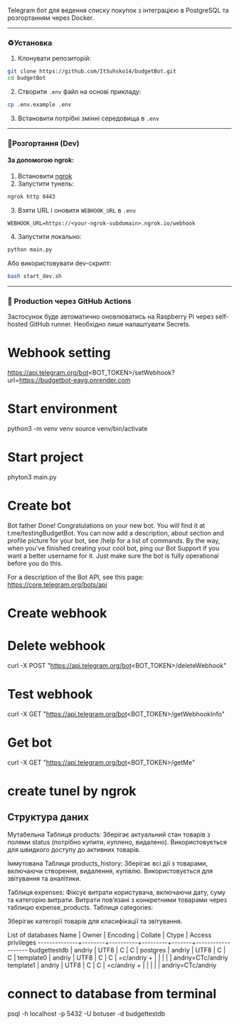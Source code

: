 Telegram бот для ведення списку покупок з інтеграцією в PostgreSQL та розгортанням через Docker.

---

### ♻Установка

1. Клонувати репозиторій:

```bash
git clone https://github.com/ItSuhsko14/budgetBot.git
cd budgetBot
```

2. Створити `.env` файл на основі прикладу:

```bash
cp .env.example .env
```

3. Встановити потрібні змінні середовища в `.env`

---

### 🚀Розгортання (Dev)

#### За допомогою ngrok:

1. Встановити [ngrok](https://ngrok.com/)
2. Запустити тунель:

```bash
ngrok http 8443
```

3. Взяти URL і оновити `WEBHOOK_URL` в `.env`

```env
WEBHOOK_URL=https://<your-ngrok-subdomain>.ngrok.io/webhook
```

4. Запустити локально:

```bash
python main.py
```

Або використовувати dev-скрипт:

```bash
bash start_dev.sh
```

---

### 🚫 Production через GitHub Actions

Застосунок буде автоматично оновлюватись на Raspberry Pi через self-hosted GitHub runner. Необхідно лише налаштувати Secrets.



# Webhook setting
https://api.telegram.org/bot<BOT_TOKEN>/setWebhook?url=https://budgetbot-eavg.onrender.com

# Start environment
python3 -m venv venv
source venv/bin/activate

# Start project
phyton3 main.py

# Create bot
Bot father
Done! Congratulations on your new bot. You will find it at t.me/testingBudgetBot. You can now add a description, about section and profile picture for your bot, see /help for a list of commands. By the way, when you've finished creating your cool bot, ping our Bot Support if you want a better username for it. Just make sure the bot is fully operational before you do this.

For a description of the Bot API, see this page: https://core.telegram.org/bots/api

# Create webhook

# Delete webhook
curl -X POST "https://api.telegram.org/bot<BOT_TOKEN>/deleteWebhook"

# Test webhook
curl -X GET "https://api.telegram.org/bot<BOT_TOKEN>/getWebhookInfo"

# Get bot
curl -X GET "https://api.telegram.org/bot<BOT_TOKEN>/getMe"

# create tunel by ngrok

## Структура даних

Мутабельна Таблиця products:
Зберігає актуальний стан товарів з полями status (потрібно купити, куплено, видалено).
Використовується для швидкого доступу до активних товарів.

Іммутована Таблиця products_history:
Зберігає всі дії з товарами, включаючи створення, видалення, купівлю.
Використовується для звітування та аналітики.

Таблиця expenses:
Фіксує витрати користувача, включаючи дату, суму та категорію витрати.
Витрати пов’язані з конкретними товарами через таблицю expense_products.
Таблиця categories:

Зберігає категорії товарів для класифікації та звітування.

 List of databases
     Name     | Owner  | Encoding | Collate | Ctype | Access privileges 
--------------+--------+----------+---------+-------+-------------------
 budgettestdb | andriy | UTF8     | C       | C     | 
 postgres     | andriy | UTF8     | C       | C     | 
 template0    | andriy | UTF8     | C       | C     | =c/andriy        +
              |        |          |         |       | andriy=CTc/andriy
 template1    | andriy | UTF8     | C       | C     | =c/andriy        +
              |        |          |         |       | andriy=CTc/andriy

# connect to database from terminal
psql -h localhost -p 5432 -U botuser -d budgettestdb


